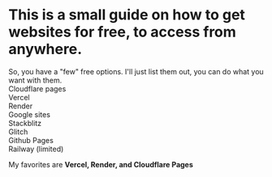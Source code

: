 # This is a small guide on how to get websites for free, to access from anywhere.
So, you have a "few" free options. I'll just list them out, you can do what you want with them.  
Cloudflare pages  
Vercel  
Render  
Google sites  
Stackblitz  
Glitch  
Github Pages  
Railway (limited)

My favorites are **Vercel, Render, and Cloudflare Pages**  
